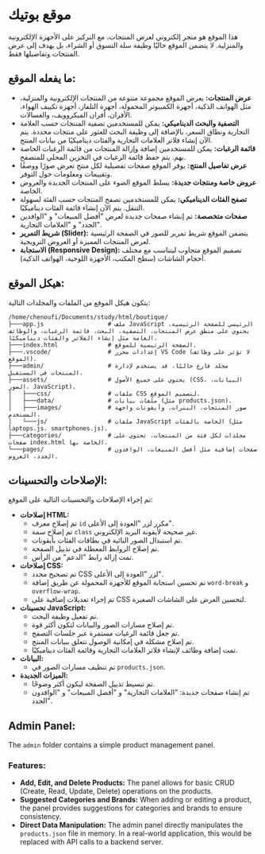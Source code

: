 # موقع بوتيك

هذا الموقع هو متجر إلكتروني لعرض المنتجات، مع التركيز على الأجهزة الإلكترونية والمنزلية. لا يتضمن الموقع حاليًا وظيفة سلة التسوق أو الشراء، بل يهدف إلى عرض المنتجات وتفاصيلها فقط.

## ما يفعله الموقع:

*   **عرض المنتجات:** يعرض الموقع مجموعة متنوعة من المنتجات الإلكترونية والمنزلية، مثل الهواتف الذكية، أجهزة الكمبيوتر المحمولة، أجهزة التلفاز، أجهزة تكييف الهواء، الأفران، أفران الميكروويف، والغسالات.
*   **التصفية والبحث الديناميكي:** يمكن للمستخدمين تصفية المنتجات حسب العلامة التجارية ونطاق السعر، بالإضافة إلى وظيفة البحث للعثور على منتجات محددة. يتم الآن إنشاء فلاتر العلامات التجارية والفئات ديناميكيًا من بيانات المنتج.
*   **قائمة الرغبات:** يمكن للمستخدمين إضافة وإزالة المنتجات من قائمة الرغبات الخاصة بهم. يتم حفظ قائمة الرغبات في التخزين المحلي للمتصفح.
*   **عرض تفاصيل المنتج:** يوفر الموقع صفحات تفصيلية لكل منتج تعرض صورًا ووصفًا وتقييمات ومعلومات حول التوفر.
*   **عروض خاصة ومنتجات جديدة:** يسلط الموقع الضوء على المنتجات الجديدة والعروض الخاصة.
*   **تصفح الفئات الديناميكي:** يمكن للمستخدمين تصفح المنتجات حسب الفئة لسهولة التنقل. يتم الآن إنشاء قائمة الفئات ديناميكيًا.
*   **صفحات متخصصة:** تم إنشاء صفحات جديدة لعرض "أفضل المبيعات" و "الوافدين الجدد" و "العلامات التجارية".
*   **شريط التمرير (Slider):** يتضمن الموقع شريط تمرير للصور في الصفحة الرئيسية لعرض المنتجات المميزة أو العروض الترويجية.
*   **الاستجابة (Responsive Design):** تصميم الموقع متجاوب ليتناسب مع مختلف أحجام الشاشات (سطح المكتب، الأجهزة اللوحية، الهواتف الذكية).

## هيكل الموقع:

يتكون هيكل الموقع من الملفات والمجلدات التالية:

```
/home/chenoufi/Documents/study/html/boutique/
├───app.js                  # ملف JavaScript الرئيسي للصفحة الرئيسية، يحتوي على منطق عرض المنتجات، التصفية، البحث، قائمة الرغبات، والوظائف العامة مثل إنشاء الفلاتر والفئات ديناميكيًا.
├───index.html              # الصفحة الرئيسية للموقع.
├───.vscode/                # إعدادات محرر VS Code (لا تؤثر على وظائف الموقع).
├───admin/                  # مجلد فارغ حاليًا، قد يستخدم لإدارة المنتجات في المستقبل.
├───assets/                 # يحتوي على جميع الأصول (CSS، البيانات، الصور، JavaScript).
│   ├───css/                # ملفات CSS لتصميم الموقع.
│   ├───data/               # ملفات بيانات (مثل products.json).
│   ├───images/             # صور المنتجات، البنرات، وأيقونات واجهة المستخدم.
│   └───js/                 # ملفات JavaScript الخاصة بالفئات (مثل laptops.js، smartphones.js).
├───categories/             # مجلدات لكل فئة من المنتجات، تحتوي على صفحات index.html الخاصة بها.
└───pages/                  # صفحات إضافية مثل أفضل المبيعات، الوافدون الجدد، العروض.
```

## الإصلاحات والتحسينات:

تم إجراء الإصلاحات والتحسينات التالية على الموقع:

*   **إصلاحات HTML:**
    *   تم إصلاح معرف `id` مكرر لزر "العودة إلى الأعلى".
    *   تم إصلاح سمة `class` غير صحيحة لأيقونة البريد الإلكتروني.
    *   تم استبدال الصور النائبة في بطاقات الفئات بأيقونات.
    *   تم إصلاح الروابط المعطلة في تذييل الصفحة.
    *   تمت إزالة رابط "الدعم" من الرأس.
*   **إصلاحات CSS:**
    *   تم تصحيح محدد CSS لزر "العودة إلى الأعلى".
    *   تم تحسين استجابة الموقع للأجهزة المحمولة عن طريق إضافة `word-break` و `overflow-wrap`.
    *   تم إجراء تعديلات إضافية على CSS لتحسين العرض على الشاشات الصغيرة.
*   **تحسينات JavaScript:**
    *   تم تفعيل وظيفة البحث.
    *   تم إصلاح مسارات الصور والبيانات لتكون أكثر قوة.
    *   تم جعل قائمة الرغبات مستمرة عبر جلسات التصفح.
    *   تم إصلاح مشكلة في إمكانية الوصول تتعلق ببيانات المنتج.
    *   تمت إضافة وظائف لإنشاء فلاتر العلامات التجارية وقائمة الفئات ديناميكيًا.
*   **البيانات:**
    *   تم تنظيف مسارات الصور في `products.json`.
*   **الميزات الجديدة:**
    *   تم تبسيط تذييل الصفحة ليكون أكثر وضوحًا.
    *   تم إنشاء صفحات جديدة: "العلامات التجارية" و "أفضل المبيعات" و "الوافدون الجدد".

## Admin Panel:

The `admin` folder contains a simple product management panel.

### Features:

*   **Add, Edit, and Delete Products:** The panel allows for basic CRUD (Create, Read, Update, Delete) operations on the products.
*   **Suggested Categories and Brands:** When adding or editing a product, the panel provides suggestions for categories and brands to ensure consistency.
*   **Direct Data Manipulation:** The admin panel directly manipulates the `products.json` file in memory. In a real-world application, this would be replaced with API calls to a backend server.
